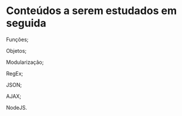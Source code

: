 <h1>Conteúdos a serem estudados em seguida</h1>
<p>Funções;</p>
<p>Objetos;</p>
<p>Modularização;</p>
<p>RegEx;</p>
<p>JSON;</p>
<p>AJAX;</p>
<p>NodeJS.</p>
